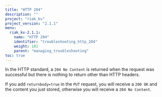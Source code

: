 ```yaml
---
title: "HTTP 204"
description: ""
project: "riak_kv"
project_version: "2.1.1"
menu:
  riak_kv-2.1.1:
    name: "HTTP 204"
    identifier: "troubleshooting_http_204"
    weight: 101
    parent: "managing_troubleshooting"
toc: true
---
```


In the HTTP standard, a `204 No Content` is returned when the request was successful but there is nothing to return other than HTTP headers.

If you add `returnbody=true` in the `PUT` request, you will receive a `200 OK` and the content you just stored, otherwise you will receive a `204 No Content`.
